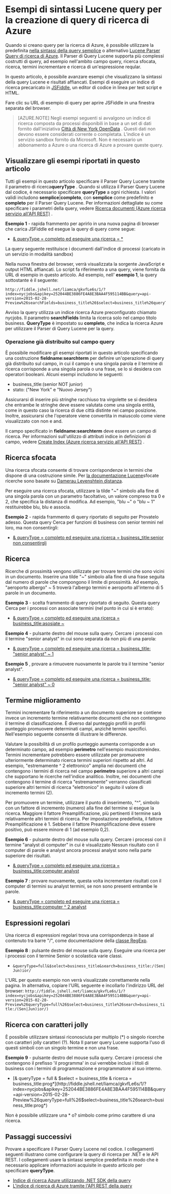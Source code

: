 <properties
    pageTitle="Esempi di query Lucene per la ricerca di Azure | Ricerca di Microsoft Azure"
    description="Sintassi della query Lucene per la ricerca sfocata, ricerca, termini incrementare, ricerca di espressioni regolari e caratteri jolly."
    services="search"
    documentationCenter=""
    authors="LiamCa"
    manager="pablocas"
    editor=""
    tags="Lucene query analyzer syntax"
/>

<tags
    ms.service="search"
    ms.devlang="na"
    ms.workload="search"
    ms.topic="article"
    ms.tgt_pltfrm="na"
    ms.date="08/29/2016"
    ms.author="liamca"
/>

# <a name="lucene-query-syntax-examples-for-building-queries-in-azure-search"></a>Esempi di sintassi Lucene query per la creazione di query di ricerca di Azure

Quando si creano query per la ricerca di Azure, è possibile utilizzare la predefinita [nella sintassi della query semplice](https://msdn.microsoft.com/library/azure/dn798920.aspx) o alternativo [Lucene Parser Query di ricerca di Azure](https://msdn.microsoft.com/library/azure/mt589323.aspx). Il Parser di Query Lucene supporta più complessi costrutti di query, ad esempio nell'ambito campo query, ricerca sfocata, ricerca, termini incrementare e ricerca di un'espressione reqular.

In questo articolo, è possibile avanzare esempi che visualizzano la sintassi della query Lucene e risultati affiancati. Esempi di eseguire un indice di ricerca precaricato in [JSFiddle](https://jsfiddle.net/), un editor di codice in linea per test script e HTML. 

Fare clic su URL di esempio di query per aprire JSFiddle in una finestra separata del browser.

> [AZURE.NOTE] Negli esempi seguenti si avvalgono un indice di ricerca composta da processi disponibili in base a un set di dati fornito dall'iniziativa [Città di New York OpenData](https://nycopendata.socrata.com/) . Questi dati non devono essere considerati corrente o completata. L'indice è un servizio sandbox fornito da Microsoft. Non è necessario un abbonamento a Azure o una ricerca di Azure a provare queste query.

## <a name="viewing-the-examples-in-this-article"></a>Visualizzare gli esempi riportati in questo articolo

Tutti gli esempi in questo articolo specificare il Parser Query Lucene tramite il parametro di ricerca**queryType** . Quando si utilizza il Parser Query Lucene dal codice, è necessario specificare **queryType** a ogni richiesta.  I valori validi includono **semplice**|**completo**, con **semplice** come predefinito e **completo** per il Parser Query Lucene. Per informazioni dettagliate su come specificare i parametri della query, vedere [Ricerca documenti (Azure ricerca servizio all'API REST)](https://msdn.microsoft.com/library/azure/dn798927.aspx) .

**Esempio 1** - rapida frammento per aprirlo in una nuova pagina di browser che carica JSFiddle ed esegue la query di query come segue:
- [& queryType = completo ed eseguire una ricerca = *](http://fiddle.jshell.net/liamca/gkvfLe6s/1/?index=nycjobs&apikey=252044BE3886FE4A8E3BAA4F595114BB&query=api-version=2015-02-28-Preview%26searchFields=business_title%26$select=business_title%26queryType=full%26search=*)

La query seguente restituisce i documenti dall'indice di processi (caricato in un servizio in modalità sandbox)

Nella nuova finestra del browser, verrà visualizzata la sorgente JavaScript e output HTML affiancati. Lo script fa riferimento a una query, viene fornita da URL di esempio in questo articolo. Ad esempio, nell' **esempio 1**, la query sottostante è il seguente:

    http://fiddle.jshell.net/liamca/gkvfLe6s/1/?index=nycjobs&apikey=252044BE3886FE4A8E3BAA4F595114BB&query=api-version=2015-02-28-Preview%26searchFields=business_title%26$select=business_title%26queryType=full%26search=*

Avviso la query utilizza un indice ricerca Azure preconfigurato chiamato nycjobs. Il parametro **searchFields** limita la ricerca solo nel campo titolo business. **QueryType** è impostato su **completo**, che indica la ricerca Azure per utilizzare il Parser di Query Lucene per la query.

### <a name="fielded-query-operation"></a>Operazione già distribuito sul campo query

È possibile modificare gli esempi riportati in questo articolo specificando una costruzione **fieldname:searchterm** per definire un'operazione di query già distribuito sul campo, in cui il campo è una singola parola e il termine di ricerca corrisponde a una singola parola o una frase, se lo si desidera con operatori booleani. Alcuni esempi includono le seguenti:

- business_title:(senior NOT junior)
- stato: ("New York" e "Nuovo Jersey")

Assicurarsi di inserire più stringhe racchiuso tra virgolette se si desidera che entrambe le stringhe deve essere valutata come una singola entità, come in questo caso la ricerca di due città distinte nel campo posizione. Inoltre, assicurarsi che l'operatore viene convertita in maiuscolo come viene visualizzato con non e and.

Il campo specificato in **fieldname:searchterm** deve essere un campo di ricerca. Per informazioni sull'utilizzo di attributi indice in definizioni di campo, vedere [Create Index (Azure ricerca servizio all'API REST)](https://msdn.microsoft.com/library/azure/dn798941.aspx) .

## <a name="fuzzy-search"></a>Ricerca sfocata

Una ricerca sfocata consente di trovare corrispondenze in termini che dispone di una costruzione simile. Per [la documentazione Lucene](https://lucene.apache.org/core/4_10_2/queryparser/org/apache/lucene/queryparser/classic/package-summary.html)sfocate ricerche sono basate su [Damerau Levenshtein distanza](https://en.wikipedia.org/wiki/Damerau%e2%80%93Levenshtein_distance).

Per eseguire una ricerca sfocata, utilizzare la tilde "~" simbolo alla fine di una singola parola con un parametro facoltativo, un valore compreso tra 0 e 2, che specifica la distanza di modifica. Ad esempio, "blu ~" o "blu ~ 1" restituirebbe blu, blu e associa.

**Esempio 2** - rapida frammento di query riportato di seguito per Provatelo adesso. Questa query Cerca per funzioni di business con senior termini nel loro, ma non consentirgli:

- [& queryType = completo ed eseguire una ricerca = business_title:senior non consentirgli](http://fiddle.jshell.net/liamca/gkvfLe6s/1/?index=nycjobs&apikey=252044BE3886FE4A8E3BAA4F595114BB&query=api-version=2015-02-28-Preview%26$select=business_title%26queryType=full%26search=business_title:senior+NOT+junior)

## <a name="proximity-search"></a>Ricerca

Ricerche di prossimità vengono utilizzate per trovare termini che sono vicini in un documento. Inserire una tilde "~" simbolo alla fine di una frase seguita dal numero di parole che compongono il limite di prossimità. Ad esempio, "aeroporto albergo" ~ 5 troverà l'albergo termini e aeroporto all'interno di 5 parole in un documento.

**Esempio 3** - scelta frammento di query riportato di seguito. Questa query Cerca per i processi con associate termini (nel punto in cui si è errato):

- [& queryType = completo ed eseguire una ricerca = business_title:asosiate ~](http://fiddle.jshell.net/liamca/gkvfLe6s/1/?index=nycjobs&apikey=252044BE3886FE4A8E3BAA4F595114BB&query=api-version=2015-02-28-Preview%26$select=business_title%26queryType=full%26search=business_title:asosiate~)

**Esempio 4** - pulsante destro del mouse sulla query. Cercare i processi con il termine "senior analyst" in cui sono separata da non più di una parola:

- [& queryType = completo ed eseguire una ricerca = business_title: "senior analyst" ~ 1](http://fiddle.jshell.net/liamca/gkvfLe6s/1/?index=nycjobs&apikey=252044BE3886FE4A8E3BAA4F595114BB&query=api-version=2015-02-28-Preview%26$select=business_title%26queryType=full%26search=business_title:%22senior%20analyst%22~1)

**Esempio 5** , provare a rimuovere nuovamente le parole tra il termine "senior analyst".

- [& queryType = completo ed eseguire una ricerca = business_title: "senior analyst" ~ 0](http://fiddle.jshell.net/liamca/gkvfLe6s/1/?index=nycjobs&apikey=252044BE3886FE4A8E3BAA4F595114BB&query=api-version=2015-02-28-Preview%26$select=business_title%26queryType=full%26search=business_title:%22senior%20analyst%22~0)

## <a name="term-boosting"></a>Termine miglioramento

Termini incrementare fa riferimento a un documento superiore se contiene invece un incremento termine relativamente documenti che non contengono il termine di classificazione. È diverso dal punteggio profili in profili punteggio promuovere determinati campi, anziché termini specifici. Nell'esempio seguente consente di illustrare le differenze.

Valutare la possibilità di un profilo punteggio aumenta corrisponde a un determinato campo, ad esempio **perimetro** nell'esempio musicstoreindex. Termini incrementare potrebbero essere utilizzate per promuovere ulteriormente determinato ricerca termini superiori rispetto ad altri. Ad esempio, "estremamente ^ 2 elettronico" amplia nei documenti che contengono i termini di ricerca nel campo **perimetro** superiore a altri campi che supportano le ricerche nell'indice analitico. Inoltre, nei documenti che contengono il termine di ricerca "estremamente" verranno classificati superiore altri termini di ricerca "elettronico" in seguito il valore di incremento termini (2).

Per promuovere un termine, utilizzare il punto di inserimento, "^", simbolo con un fattore di incremento (numero) alla fine del termine si esegue la ricerca. Maggiore il fattore Preamplificazione, più pertinenti il termine sarà relativamente altri termini di ricerca. Per impostazione predefinita, il fattore Preamplificazione è 1. Sebbene il fattore Preamplificazione deve essere positivo, può essere minore di 1 (ad esempio 0,2).

**Esempio 6** - pulsante destro del mouse sulla query. Cercare i processi con il termine "analyst di computer" in cui è visualizzato Nessun risultato con il computer di parole e analyst ancora processi analyst sono nella parte superiore dei risultati.

- [& queryType = completo ed eseguire una ricerca = business_title:computer analyst](http://fiddle.jshell.net/liamca/gkvfLe6s/1/?index=nycjobs&apikey=252044BE3886FE4A8E3BAA4F595114BB&query=api-version=2015-02-28-Preview%26$select=business_title%26queryType=full%26search=business_title:computer%5e2%20analyst)

**Esempio 7** : provare nuovamente, questa volta incrementare risultati con il computer di termini su analyst termini, se non sono presenti entrambe le parole.

- [& queryType = completo ed eseguire una ricerca = business_title:computer ^ 2 analyst](http://fiddle.jshell.net/liamca/gkvfLe6s/1/?index=nycjobs&apikey=252044BE3886FE4A8E3BAA4F595114BB&query=api-version=2015-02-28-Preview%26$select=business_title%26queryType=full%26search=business_title:computer%5e2%20analyst)

## <a name="regular-expression"></a>Espressioni regolari

Una ricerca di espressioni regolari trova una corrispondenza in base al contenuto tra barre "/", come documentazione della [classe RegExp](http://lucene.apache.org/core/4_10_2/core/org/apache/lucene/util/automaton/RegExp.html).

**Esempio 8** : pulsante destro del mouse sulla query. Eseguire una ricerca per i processi con il termine Senior o scolastica varie classi.

- `&queryType=full&$select=business_title&search=business_title:/(Sen|Jun)ior/`

L'URL per questo esempio non verrà visualizzate correttamente nella pagina. In alternativa, copiare l'URL seguente e incollarlo l'indirizzo URL del browser:    `http://fiddle.jshell.net/liamca/gkvfLe6s/1/?index=nycjobs&apikey=252044BE3886FE4A8E3BAA4F595114BB&query=api-version=2015-02-28-Preview%26queryType=full%26$select=business_title%26search=business_title:/(Sen|Jun)ior/)`


## <a name="wildcard-search"></a>Ricerca con caratteri jolly

È possibile utilizzare sintassi riconosciuta per multiplo (\*) o singolo ricerche con caratteri jolly caratteri (?). Nota Il parser query Lucene supporta l'uso di questi simboli con un singolo termine e non una frase.

**Esempio 9** - pulsante destro del mouse sulla query. Cercare i processi che contengono il prefisso 'il programma' in cui verrebbe inclusi i titoli di business con i termini di programmazione e programmatore al suo interno.

- [& queryType = full & $select = business_title & ricerca = business_title:prog*](http://fiddle.jshell.net/liamca/gkvfLe6s/1/?index=nycjobs&apikey=252044BE3886FE4A8E3BAA4F595114BB&query=api-version=2015-02-28-Preview%26queryType=full%26$select=business_title%26search=business_title:prog*)

Non è possibile utilizzare una * o? simbolo come primo carattere di una ricerca.


## <a name="next-steps"></a>Passaggi successivi

Provare a specificare il Parser Query Lucene nel codice. I collegamenti seguenti illustrano come configurare la query di ricerca per .NET e le API REST. I collegamenti usare la sintassi semplice predefinita in modo che è necessario applicare informazioni acquisite in questo articolo per specificare **queryType**.

- [Indice di ricerca Azure utilizzando .NET SDK della query](search-query-dotnet.md)
- [L'indice di ricerca di Azure tramite l'API REST della query](search-query-rest-api.md)


 